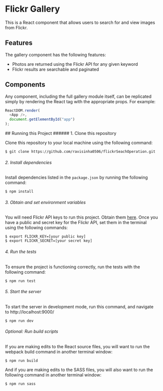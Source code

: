 # Flickr Gallery

This is a React component that allows users to search for and view images from Flickr. 

## Features
The gallery component has the following features:

* Photos are returned using the Flickr API for any given keyword
* Flickr results are searchable and paginated

## Components

Any component, including the full gallery module itself, can be replicated simply by rendering the React tag with the appropriate props. For example:

```js
ReactDOM.render(
  <App />,
  document.getElementById("app")
);
```


## Running this Project
###### 1. Clone this repository

Clone this repository to your local machine using the following command:

```
$ git clone https://github.com/ravisinha0506/flickrSeachOperation.git 
```

###### 2. Install dependencies

Install dependencies listed in the `package.json` by running the following command:

```
$ npm install
```

###### 3. Obtain and set environment variables

You will need Flickr API keys to run this project. Obtain them [here](https://www.flickr.com/services/api/). Once you have a public and secret key for the Flickr API, set them in the terminal using the following commands:

```
$ export FLICKR_KEY=[your public key]
$ export FLICKR_SECRET=[your secret key]
```

###### 4. Run the tests

To ensure the project is functioning correctly, run the tests with the following command:

```
$ npm run test
```

###### 5. Start the server

To start the server in development mode, run this command, and navigate to http://localhost:9000/

```
$ npm run dev
```

###### Optional: Run build scripts

If you are making edits to the React source files, you will want to run the webpack build command in another terminal window:

```
$ npm run build
```

And if you are making edits to the SASS files, you will also want to run the following command in another terminal window:

```
$ npm run sass
```
